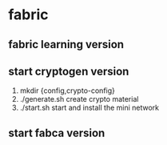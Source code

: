 # fabric
## fabric learning version

## start cryptogen version

1. mkdir {config,crypto-config}
1. ./generate.sh create crypto material
2. ./start.sh start and install the mini network


## start fabca version



